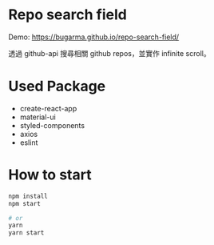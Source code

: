 # Repo search field
Demo: https://bugarma.github.io/repo-search-field/

透過 github-api 搜尋相關 github repos，並實作 infinite scroll。

# Used Package
- create-react-app
- material-ui
- styled-components
- axios
- eslint

# How to start
```bash
npm install
npm start

# or
yarn
yarn start
```
